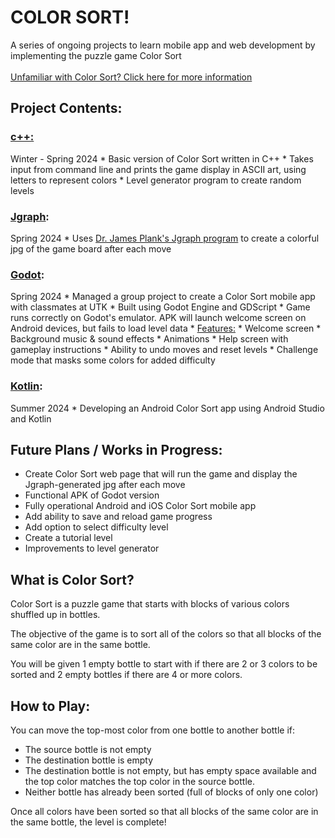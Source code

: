 # COLOR SORT!
A series of ongoing projects to learn mobile app and web development by implementing the puzzle game Color Sort<br><br>
[Unfamiliar with Color Sort? Click here for more information](#what-is-color-sort?)<br>

## Project Contents:
### <u>[c++](https://github.com/shannaw04/color_sort/tree/main/cpp):</u> 
Winter - Spring 2024 
    * Basic version of Color Sort written in C++ 
    * Takes input from command line and prints the game display in ASCII art, using letters to represent colors
    * Level generator program to create random levels

### <u>[Jgraph](https://github.com/shannaw04/color_sort_jgraph/tree/fe5ff2453d1089a2ee664c1dc28ccedf509386b4)</u>: 
Spring 2024
    * Uses [Dr. James Plank's Jgraph program](https://web.eecs.utk.edu/~jplank/plank/jgraph/jgraph.html) to create a colorful jpg of the game board after each move

### <u>[Godot](https://github.com/cs340-24/color_sort/tree/e36a80262ff33a3144d8b7034370c7072463be76)</u>:
Spring 2024
    * Managed a group project to create a Color Sort mobile app with classmates at UTK 
    * Built using Godot Engine and GDScript
    * Game runs correctly on Godot's emulator. APK will launch welcome screen on Android devices, but fails to load level data
    * <u>Features:</u>
         * Welcome screen
         * Background music & sound effects
         * Animations
         * Help screen with gameplay instructions
         * Ability to undo moves and reset levels 
        * Challenge mode that masks some colors for added difficulty 

### <u>[Kotlin]()</u>:
Summer 2024
    * Developing an Android Color Sort app using Android Studio and Kotlin

## Future Plans / Works in Progress:
* Create Color Sort web page that will run the game and display the Jgraph-generated jpg after each move
* Functional APK of Godot version
* Fully operational Android and iOS Color Sort mobile app
* Add ability to save and reload game progress
* Add option to select difficulty level
* Create a tutorial level
* Improvements to level generator

## What is Color Sort?
Color Sort is a puzzle game that starts with blocks of various colors shuffled up in bottles. <br>

The objective of the game is to sort all of the colors so that all blocks of the same color are in the same bottle.<br>

You will be given 1 empty bottle to start with if there are 2 or 3 colors to be sorted and 2 empty bottles if there are 4 or more colors.

## How to Play:
You can move the top-most color from one bottle to another bottle if: 
* The source bottle is not empty
* The destination bottle is empty 
* The destination bottle is not empty, but has empty space available and the top color matches the top color in the source bottle.
* Neither bottle has already been sorted (full of blocks of only one color) <br>

Once all colors have been sorted so that all blocks of the same color are in the same bottle, the level is complete! 
